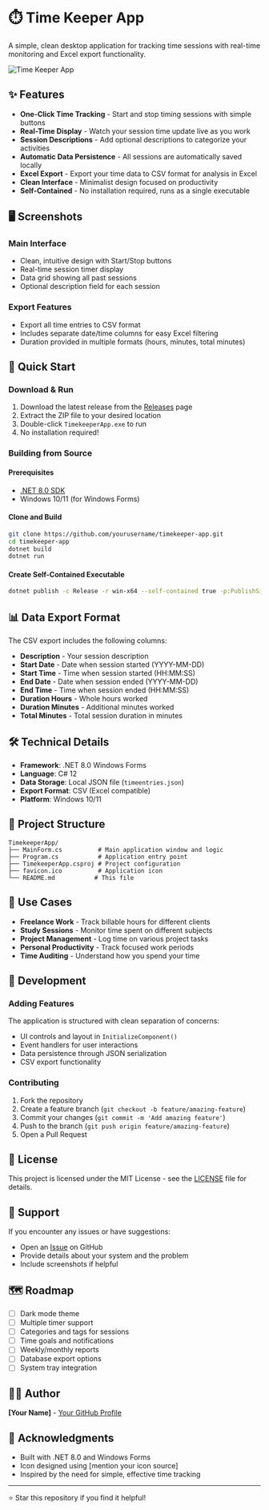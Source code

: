 # ⏱️ Time Keeper App

A simple, clean desktop application for tracking time sessions with real-time monitoring and Excel export functionality.

![Time Keeper App](https://via.placeholder.com/800x500/2563eb/ffffff?text=Time+Keeper+App+Screenshot)

## ✨ Features

- **One-Click Time Tracking** - Start and stop timing sessions with simple buttons
- **Real-Time Display** - Watch your session time update live as you work
- **Session Descriptions** - Add optional descriptions to categorize your activities
- **Automatic Data Persistence** - All sessions are automatically saved locally
- **Excel Export** - Export your time data to CSV format for analysis in Excel
- **Clean Interface** - Minimalist design focused on productivity
- **Self-Contained** - No installation required, runs as a single executable

## 🖥️ Screenshots

### Main Interface
- Clean, intuitive design with Start/Stop buttons
- Real-time session timer display
- Data grid showing all past sessions
- Optional description field for each session

### Export Features
- Export all time entries to CSV format
- Includes separate date/time columns for easy Excel filtering
- Duration provided in multiple formats (hours, minutes, total minutes)

## 🚀 Quick Start

### Download & Run
1. Download the latest release from the [Releases](../../releases) page
2. Extract the ZIP file to your desired location
3. Double-click `TimekeeperApp.exe` to run
4. No installation required!

### Building from Source

#### Prerequisites
- [.NET 8.0 SDK](https://dotnet.microsoft.com/download/dotnet/8.0)
- Windows 10/11 (for Windows Forms)

#### Clone and Build
```bash
git clone https://github.com/yourusername/timekeeper-app.git
cd timekeeper-app
dotnet build
dotnet run
```

#### Create Self-Contained Executable
```bash
dotnet publish -c Release -r win-x64 --self-contained true -p:PublishSingleFile=true
```

## 📊 Data Export Format

The CSV export includes the following columns:
- **Description** - Your session description
- **Start Date** - Date when session started (YYYY-MM-DD)
- **Start Time** - Time when session started (HH:MM:SS)
- **End Date** - Date when session ended (YYYY-MM-DD)
- **End Time** - Time when session ended (HH:MM:SS)
- **Duration Hours** - Whole hours worked
- **Duration Minutes** - Additional minutes worked
- **Total Minutes** - Total session duration in minutes

## 🛠️ Technical Details

- **Framework**: .NET 8.0 Windows Forms
- **Language**: C# 12
- **Data Storage**: Local JSON file (`timeentries.json`)
- **Export Format**: CSV (Excel compatible)
- **Platform**: Windows 10/11

## 📁 Project Structure

```
TimekeeperApp/
├── MainForm.cs          # Main application window and logic
├── Program.cs           # Application entry point
├── TimekeeperApp.csproj # Project configuration
├── favicon.ico          # Application icon
└── README.md           # This file
```

## 🎯 Use Cases

- **Freelance Work** - Track billable hours for different clients
- **Study Sessions** - Monitor time spent on different subjects
- **Project Management** - Log time on various project tasks
- **Personal Productivity** - Track focused work periods
- **Time Auditing** - Understand how you spend your time

## 🔧 Development

### Adding Features
The application is structured with clean separation of concerns:
- UI controls and layout in `InitializeComponent()`
- Event handlers for user interactions
- Data persistence through JSON serialization
- CSV export functionality

### Contributing
1. Fork the repository
2. Create a feature branch (`git checkout -b feature/amazing-feature`)
3. Commit your changes (`git commit -m 'Add amazing feature'`)
4. Push to the branch (`git push origin feature/amazing-feature`)
5. Open a Pull Request

## 📝 License

This project is licensed under the MIT License - see the [LICENSE](LICENSE) file for details.

## 🤝 Support

If you encounter any issues or have suggestions:
- Open an [Issue](../../issues) on GitHub
- Provide details about your system and the problem
- Include screenshots if helpful

## 🗺️ Roadmap

- [ ] Dark mode theme
- [ ] Multiple timer support
- [ ] Categories and tags for sessions
- [ ] Time goals and notifications
- [ ] Weekly/monthly reports
- [ ] Database export options
- [ ] System tray integration

## 👨‍💻 Author

**[Your Name]** - [Your GitHub Profile](https://github.com/yourusername)

## 🙏 Acknowledgments

- Built with .NET 8.0 and Windows Forms
- Icon designed using [mention your icon source]
- Inspired by the need for simple, effective time tracking

---

⭐ Star this repository if you find it helpful!
